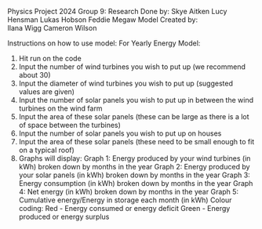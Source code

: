 Physics Project 2024
Group 9:
  Research Done by:
    Skye Aitken
    Lucy Hensman
    Lukas Hobson
    Feddie Megaw
  Model Created by:  
    Ilana Wigg
    Cameron Wilson

Instructions on how to use model:
For Yearly Energy Model:
1. Hit run on the code
2. Input the number of wind turbines you wish to put up (we recommend about 30)
3. Input the diameter of wind turbines you wish to put up (suggested values are given)
4. Input the number of solar panels you wish to put up in between the wind turbines on the wind farm
5. Input the area of these solar panels (these can be large as there is a lot of space between the turbines)
6. Input the number of solar panels you wish to put up on houses
7. Input the area of these solar panels (these need to be small enough to fit on a typical roof)
8. Graphs will display:
    Graph 1: Energy produced by your wind turbines (in kWh) broken down by months in the year
    Graph 2: Energy produced by your solar panels (in kWh) broken down by months in the year
    Graph 3: Energy consumption (in kWh) broken down by months in the year
    Graph 4: Net energy (in kWh) broken down by months in the year
    Graph 5: Cumulative energy/Energy in storage each month (in kWh)
Colour coding:
Red - Energy consumed or energy deficit
Green - Energy produced or energy surplus
